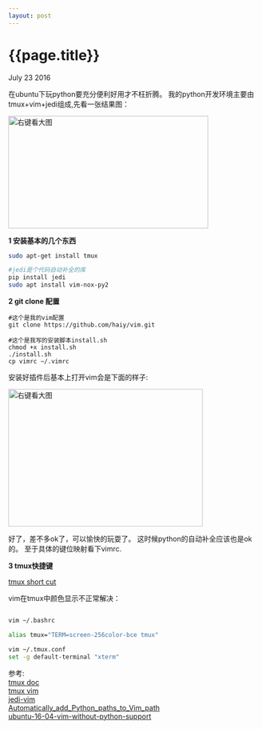 ```yaml
---
layout: post
---
```


{{page.title}}
================
<p class = "meta">July 23 2016</p>

在ubuntu下玩python要充分便利好用才不枉折腾。
我的python开发环境主要由tmux+vim+jedi组成,先看一张结果图：

<a href="http://haiy.github.io/images/python_dev_ide.png"  target="_blank"><img alt="右键看大图" src="{{site.url}}/images/python_dev_ide.png"  height="225px" width="400px"> </a>

**1 安装基本的几个东西**

```bash
sudo apt-get install tmux 

#jedi是个代码自动补全的库
pip install jedi
sudo apt install vim-nox-py2
```

**2 git clone 配置**

```
#这个是我的vim配置
git clone https://github.com/haiy/vim.git

#这个是我写的安装脚本install.sh
chmod +x install.sh
./install.sh
cp vimrc ~/.vimrc
```

安装好插件后基本上打开vim会是下面的样子:

<a href="http://haiy.github.io/images/vim_theme.png" target="_blank"><img alt="右键看大图" src="{{site.url}}/images/vim_theme.png"  height="275px" width="389px"></a>

好了，差不多ok了，可以愉快的玩耍了。
这时候python的自动补全应该也是ok的。
至于具体的键位映射看下vimrc.

**3 tmux快捷键**

[tmux short cut](https://gist.github.com/haiy/66f96a25326dccc0ad531b01c19b8c88.js)

vim在tmux中颜色显示不正常解决：

```bash

vim ~/.bashrc

alias tmux="TERM=screen-256color-bce tmux"

vim ~/.tmux.conf
set -g default-terminal "xterm"

```


参考:    
[tmux doc](http://man.openbsd.org/OpenBSD-current/man1/tmux.1)   
[tmux vim](http://stackoverflow.com/questions/10158508/lose-vim-colorscheme-in-tmux-mode)  
[jedi-vim](https://github.com/davidhalter/jedi-vim)   
[Automatically_add_Python_paths_to_Vim_path](http://vim.wikia.com/wiki/Automatically_add_Python_paths_to_Vim_path)    
[ubuntu-16-04-vim-without-python-support](http://askubuntu.com/questions/764882/ubuntu-16-04-vim-without-python-support)   
